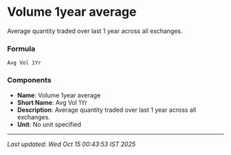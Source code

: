 # Volume 1year average
Average quantity traded over last 1 year across all exchanges.

### Formula
```text
Avg Vol 1Yr
```


### Components
- **Name**: Volume 1year average
- **Short Name**: Avg Vol 1Yr
- **Description**: Average quantity traded over last 1 year across all exchanges.
- **Unit**: No unit specified

---
*Last updated: Wed Oct 15 00:43:53 IST 2025*
